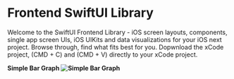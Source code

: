 # Frontend SwiftUI Library
Welcome to the SwiftUI Frontend Library - iOS screen layouts, components, single app screen UIs, iOS UIKits and data visualizations for your iOS next project. Browse through, find what fits best for you. Dopwnload the xCode project, (CMD + C) and (CMD + V) directly to your xCode project. 

<strong>Simple Bar Graph<strong>
<img src="https://github.com/amosgyamfi/frontend-swiftui/blob/master/bar_graph.gif" alt="Simple Bar Graph">

